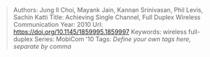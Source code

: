> Authors: Jung Il Choi, Mayank Jain, Kannan Srinivasan, Phil Levis, Sachin Katti
> Title: Achieving Single Channel, Full Duplex Wireless Communication
> Year: 2010
> Url: https://doi.org/10.1145/1859995.1859997
> Keywords: wireless full-duplex
> Series: MobiCom '10
> Tags: *Define your own tags here, separate by comma*